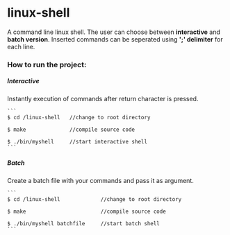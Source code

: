 # linux-shell
A command line linux shell. The user can choose between __interactive__ and __batch version__. Inserted commands can be seperated using __';' delimiter__ for each line.

### How to run the project:

##### Interactive
Instantly execution of commands after return character is pressed. 

    ```
    $ cd /linux-shell   //change to root directory
    
    $ make              //compile source code
    
    $ ./bin/myshell     //start interactive shell
    ```

##### Batch
Create a batch file with your commands and pass it as argument. 

    ```
    $ cd /linux-shell             //change to root directory
    
    $ make                        //compile source code
    
    $ ./bin/myshell batchfile     //start batch shell
    ```
